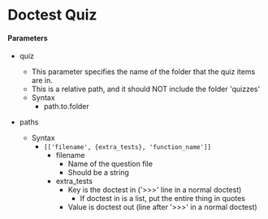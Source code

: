 # Doctest Quiz

#### Parameters
* quiz
    * This parameter specifies the name of the folder that the quiz items are in.
    * This is a relative path, and it should NOT include the folder 'quizzes'
    * Syntax
        * path.to.folder

* paths
  * Syntax
    * `[['filename', {extra_tests}, 'function_name']]`
        * filename
            * Name of the question file
            * Should be a string
        * extra_tests
            * Key is the doctest in ('>>>' line in a normal doctest)
                * If doctest in is a list, put the entire thing in quotes
            * Value is doctest out (line after '>>>' in a normal doctest)
